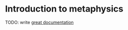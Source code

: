 # Introduction to metaphysics

TODO: write [great documentation](http://jacobian.org/writing/what-to-write/)

